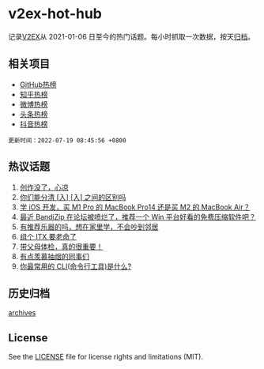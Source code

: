 # v2ex-hot-hub

 记录[V2EX](https://www.v2ex.com/)从 2021-01-06 日至今的热门话题。每小时抓取一次数据，按天[归档](archives)。
 
 ## 相关项目

- [GitHub热榜](https://github.com/snaildev/github-hot-hub)
- [知乎热榜](https://github.com/snaildev/zhihu-hot-hub)
- [微博热榜](https://github.com/snaildev/weibo-hot-hub)
- [头条热榜](https://github.com/snaildev/toutiao-hot-hub)
- [抖音热榜](https://github.com/snaildev/douyin-hot-hub)


 `更新时间：2022-07-19 08:45:56 +0800`

## 热议话题

1. [创作没了，心凉](https://www.v2ex.com/t/867078)
1. [你们能分清 [入] [⼊] 之间的区别吗](https://www.v2ex.com/t/866890)
1. [学 iOS 开发，买 M1 Pro 的 MacBook Pro14 还是买 M2 的 MacBook Air？](https://www.v2ex.com/t/866938)
1. [最近 BandiZip 在论坛被喷烂了，推荐一个 Win 平台好看的免费压缩软件吧？](https://www.v2ex.com/t/866925)
1. [有推荐乐器的吗，想在家里学，不会吵到邻居](https://www.v2ex.com/t/866915)
1. [组个 ITX 要老命了](https://www.v2ex.com/t/866912)
1. [带父母体检，真的很重要！](https://www.v2ex.com/t/866928)
1. [有点羡慕抽烟的同事们](https://www.v2ex.com/t/867027)
1. [你最常用的 CLI(命令行工具)是什么?](https://www.v2ex.com/t/867016)

## 历史归档

[archives](archives)

## License

See the [LICENSE](LICENSE) file for license rights and limitations (MIT).

